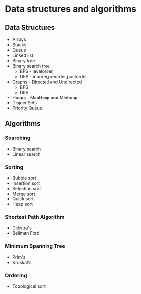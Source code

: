 # Data structures and algorithms

## Data Structures

- Arrays
- Stacks
-  Queue
-  Linked list
-  Binary tree
-  Binary search tree 
   * BFS - levelorder, 
   * DFS - inorder,preorder,postorder
-  Graphs - Directed and Undirected
   * BFS  
   * DFS 
-  Heaps - MaxHeap and Minheap 
-  DisjointSets 
-  Priority Queue 

## Algorithms

### Searching 

- Binary search
- Linear search

### Sorting

- Bubble sort
- Insertion sort
- Selection sort
- Merge sort
- Quick sort
- Heap sort

### Shortest Path Algorithm 

- Dijkstra's 
- Bellman Ford 

### Minimum Spanning Tree 

- Prim's 
- Kruskal's 

### Ordering 

- Topological sort 

